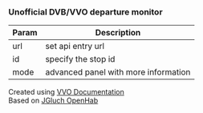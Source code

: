 ### Unofficial DVB/VVO departure monitor

| Param   | Description                          |
|---------|--------------------------------------|
| url     | set api entry url                    |
| id      | specify the stop id                  |
| mode    | advanced panel with more information |

Created using <a href="https://github.com/kiliankoe/vvo" target="_blank">VVO Documentation</a>
<br>Based on <a href="https://community.openhab.org/t/integration-of-public-transport-api-in-habpanel-iframe/56475" target="_blank"> JGluch OpenHab</a>